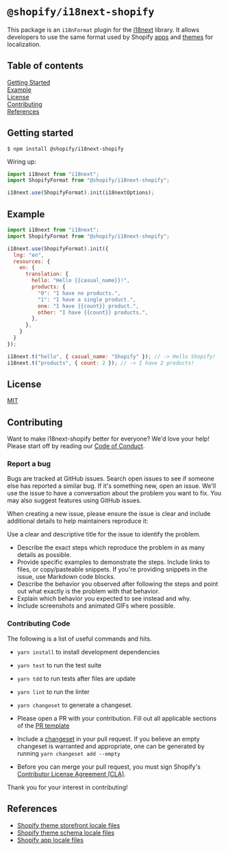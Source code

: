 # `@shopify/i18next-shopify`

This package is an `i18nFormat` plugin for the [i18next](https://www.i18next.com/) library. It allows developers to use the same format used by Shopify [apps](https://shopify.dev/docs/apps/checkout/best-practices/localizing-ui-extensions#how-it-works) and [themes](https://shopify.dev/docs/themes/architecture/locales/storefront-locale-files#usage) for localization.

## Table of contents
[Getting Started](#getting-started)\
[Example](#example)\
[License](#license)\
[Contributing](#contributing)\
[References](#references)

## Getting started

```
$ npm install @shopify/i18next-shopify
```

Wiring up:

```js
import i18next from "i18next";
import ShopifyFormat from "@shopify/i18next-shopify";

i18next.use(ShopifyFormat).init(i18nextOptions);
```

## Example

```js
import i18next from "i18next";
import ShopifyFormat from "@shopify/i18next-shopify";

i18next.use(ShopifyFormat).init({
  lng: "en",
  resources: {
    en: {
      translation: {
        hello: "Hello {{casual_name}}!",
        products: {
          "0": "I have no products.",
          "1": "I have a single product.",
          one: "I have {{count}} product.",
          other: "I have {{count}} products.",
        },
      },
    }
  }
});

i18next.t("hello", { casual_name: "Shopify" }); // -> Hello Shopify!
i18next.t("products", { count: 2 }); // -> I have 2 products!
```

## License

[MIT](https://github.com/Shopify/i18next-shopify/blob/main/LICENSE)

## Contributing

Want to make i18next-shopify better for everyone? We'd love your help!  Please start off by reading our [Code of Conduct](https://github.com/Shopify/i18next-shopify/blob/main/CODE_OF_CONDUCT.md).

### Report a bug

Bugs are tracked at GitHub issues.  Search open issues to see if someone else has reported a similar bug. If it's something new, open an issue. We'll use the issue to have a conversation about the problem you want to fix.  You may also suggest features using GitHub issues.

When creating a new issue, please ensure the issue is clear and include additional details to help maintainers reproduce it:

Use a clear and descriptive title for the issue to identify the problem.
- Describe the exact steps which reproduce the problem in as many details as possible.
- Provide specific examples to demonstrate the steps. Include links to files, or copy/pasteable snippets. If you're providing snippets in the issue, use Markdown code blocks.
- Describe the behavior you observed after following the steps and point out what exactly is the problem with that behavior.
- Explain which behavior you expected to see instead and why.
- Include screenshots and animated GIFs where possible.

### Contributing Code

The following is a list of useful commands and hits.
- `yarn install` to install development dependencies
- `yarn test` to run the test suite
- `yarn tdd` to run tests after files are update
- `yarn lint` to run the linter
- `yarn changeset` to generate a changeset.

- Please open a PR with your contribution.  Fill out all applicable sections of the [PR template](https://github.com/Shopify/i18next-shopify/blob/main/.github/pull_request_template.md)
- Include a [changeset](https://github.com/changesets/changesets) in your pull request. If you believe an empty changeset is warranted and appropriate, one can be generated by running `yarn changeset add --empty`
- Before you can merge your pull request, you must sign Shopify's [Contributor License Agreement (CLA)](https://cla.shopify.com/).

Thank you for your interest in contributing!

## References

* [Shopify theme storefront locale files](https://shopify.dev/docs/themes/architecture/locales/storefront-locale-files#usage)
* [Shopify theme schema locale files](https://shopify.dev/docs/themes/architecture/locales/schema-locale-files)
* [Shopify app locale files](https://shopify.dev/docs/apps/checkout/best-practices/localizing-ui-extensions#how-it-works)
